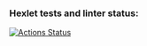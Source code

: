 ### Hexlet tests and linter status:
[![Actions Status](https://github.com/Kemiokuro/qa-engineer-project-85/actions/workflows/hexlet-check.yml/badge.svg)](https://github.com/Kemiokuro/qa-engineer-project-85/actions)